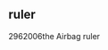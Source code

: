 <article><h1>ruler</h1><time><span class="day">29</span><span class="month">6</span><span class="year">2006</span></time>the Airbag ruler</article>